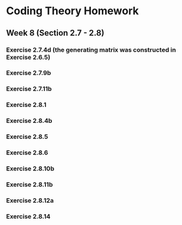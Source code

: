 # Coding Theory Homework

## Week 8 (Section 2.7 - 2.8)

### Exercise 2.7.4d (the generating matrix was constructed in Exercise 2.6.5)

### Exercise 2.7.9b

### Exercise 2.7.11b

### Exercise 2.8.1

### Exercise 2.8.4b

### Exercise 2.8.5

### Exercise 2.8.6

### Exercise 2.8.10b

### Exercise 2.8.11b

### Exercise 2.8.12a

### Exercise 2.8.14
